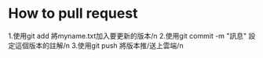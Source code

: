 # How to pull request
1.使用git add <file> 將myname.txt加入要更新的版本/n
2.使用git commit -m "訊息" 設定這個版本的註解/n
3.使用git push 將版本推/送上雲端/n
